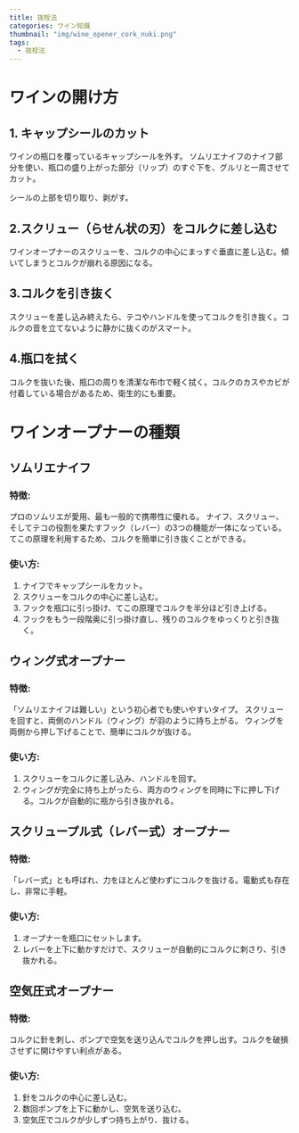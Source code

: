 ```yaml
---
title: 抜栓法
categories: ワイン知識
thumbnail: "img/wine_opener_cork_nuki.png"
tags:
  - 抜栓法
---
```


# ワインの開け方

## 1. キャップシールのカット

ワインの瓶口を覆っているキャップシールを外す。
ソムリエナイフのナイフ部分を使い、瓶口の盛り上がった部分（リップ）のすぐ下を、グルリと一周させてカット。

シールの上部を切り取り、剥がす。

## 2.スクリュー（らせん状の刃）をコルクに差し込む

ワインオープナーのスクリューを、コルクの中心にまっすぐ垂直に差し込む。傾いてしまうとコルクが崩れる原因になる。

## 3.コルクを引き抜く

スクリューを差し込み終えたら、テコやハンドルを使ってコルクを引き抜く。コルクの音を立てないように静かに抜くのがスマート。

## 4.瓶口を拭く

コルクを抜いた後、瓶口の周りを清潔な布巾で軽く拭く。コルクのカスやカビが付着している場合があるため、衛生的にも重要。

# ワインオープナーの種類

## ソムリエナイフ

### 特徴:

プロのソムリエが愛用、最も一般的で携帯性に優れる。
ナイフ、スクリュー、そしてテコの役割を果たすフック（レバー）の3つの機能が一体になっている。
てこの原理を利用するため、コルクを簡単に引き抜くことができる。

### 使い方:

1. ナイフでキャップシールをカット。
2. スクリューをコルクの中心に差し込む。
3. フックを瓶口に引っ掛け、てこの原理でコルクを半分ほど引き上げる。
4. フックをもう一段階奥に引っ掛け直し、残りのコルクをゆっくりと引き抜く。

## ウィング式オープナー

### 特徴:

「ソムリエナイフは難しい」という初心者でも使いやすいタイプ。
スクリューを回すと、両側のハンドル（ウィング）が羽のように持ち上がる。
ウィングを両側から押し下げることで、簡単にコルクが抜ける。

### 使い方:

1. スクリューをコルクに差し込み、ハンドルを回す。
2. ウィングが完全に持ち上がったら、両方のウィングを同時に下に押し下げる。コルクが自動的に瓶から引き抜かれる。

## スクリュープル式（レバー式）オープナー

### 特徴:

「レバー式」とも呼ばれ、力をほとんど使わずにコルクを抜ける。電動式も存在し、非常に手軽。

### 使い方:

1. オープナーを瓶口にセットします。
2. レバーを上下に動かすだけで、スクリューが自動的にコルクに刺さり、引き抜かれる。

## 空気圧式オープナー

### 特徴:

コルクに針を刺し、ポンプで空気を送り込んでコルクを押し出す。コルクを破損させずに開けやすい利点がある。

### 使い方:

1. 針をコルクの中心に差し込む。
2. 数回ポンプを上下に動かし、空気を送り込む。
3. 空気圧でコルクが少しずつ持ち上がり、抜ける。